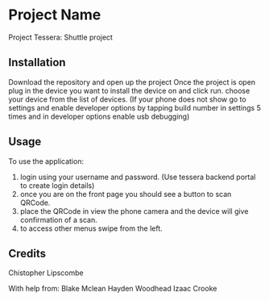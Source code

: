 # Project Name

Project Tessera: Shuttle project

## Installation

Download the repository and open up the project
Once the project is open plug in the device you want to install the device on and click run.
choose your device from the list of devices.
(If your phone does not show go to settings and enable developer options by tapping build number in settings 5 times and in developer options enable usb debugging)


## Usage

To use the application:
1. login using your username and password. (Use tessera backend portal to create login details)
2. once you are on the front page you should see a button to scan QRCode.
3. place the QRCode in view the phone camera and the device will give confirmation of a scan.
4. to access other menus swipe from the left.


## Credits

Chistopher Lipscombe

With help from:
Blake Mclean
Hayden Woodhead
Izaac Crooke